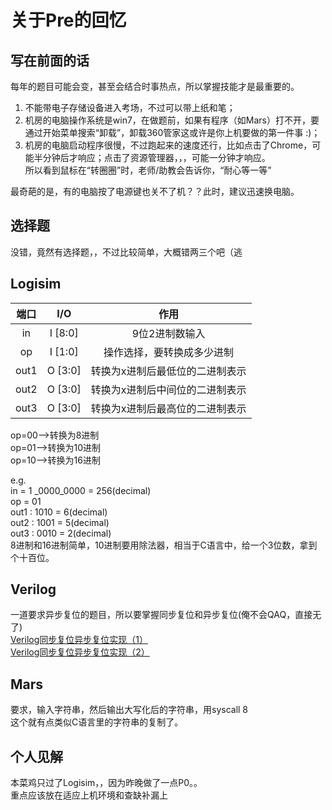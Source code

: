 # 关于Pre的回忆

## 写在前面的话

每年的题目可能会变，甚至会结合时事热点，所以掌握技能才是最重要的。
1. 不能带电子存储设备进入考场，不过可以带上纸和笔；
2. 机房的电脑操作系统是win7，在做题前，如果有程序（如Mars）打不开，要通过开始菜单搜索“卸载”，卸载360管家这或许是你上机要做的第一件事 :)；
3. 机房的电脑启动程序很慢，不过跑起来的速度还行，比如点击了Chrome，可能半分钟后才响应；点击了资源管理器，，，可能一分钟才响应。  
所以看到鼠标在“转圈圈”时，老师/助教会告诉你，“耐心等一等”

最奇葩的是，有的电脑按了电源键也关不了机？？此时，建议迅速换电脑。

## 选择题

没错，竟然有选择题，，不过比较简单，大概错两三个吧（逃

## Logisim

| 端口 | I/O |作用|
| :-----:| :----: | :----: |
| in |I [8:0]| 9位2进制数输入 |
| op |I [1:0]| 操作选择，要转换成多少进制|
| out1  |O [3:0]| 转换为x进制后最低位的二进制表示  |
| out2  |O [3:0]|转换为x进制后中间位的二进制表示|
| out3  |O [3:0]|转换为x进制后最高位的二进制表示   |
op=00-->转换为8进制  
op=01-->转换为10进制  
op=10-->转换为16进制  

e.g.  
in = 1 \_0000\_0000 = 256(decimal)  
op = 01  
out1 : 1010 = 6(decimal)  
out2 : 1001 = 5(decimal)  
out3 : 0010 = 2(decimal)  
8进制和16进制简单，10进制要用除法器，相当于C语言中，给一个3位数，拿到个十百位。

## Verilog

一道要求异步复位的题目，所以要掌握同步复位和异步复位(俺不会QAQ，直接无了)  
[Verilog同步复位异步复位实现（1）](http://www.51hei.com/mcu/3801.html)  
[Verilog同步复位异步复位实现（2）](https://zhidao.baidu.com/question/501822676.html?qbl=relate_question_2&word=Verilog%20%D2%EC%B2%BD%B8%B4%CE%BB)

## Mars
要求，输入字符串，然后输出大写化后的字符串，用syscall 8  
这个就有点类似C语言里的字符串的复制了。

## 个人见解

本菜鸡只过了Logisim，，因为昨晚做了一点P0。。  
重点应该放在适应上机环境和查缺补漏上